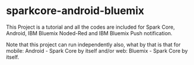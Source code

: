 # sparkcore-android-bluemix

This Project is a tutorial and all the codes are included for Spark Core, Android, IBM Bluemix Noded-Red and IBM Bluemix Push notification.  

Note that this project can run independently also, what by that is that for mobile: Android - Spark Core by itself and/or web: Bluemix - Spark Core by itself.

